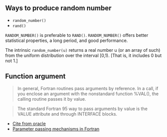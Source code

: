 ## Ways to produce random number
* `random_number()`
* `rand()`

`RANDOM_NUMBER()` is preferable to `RAND()`. `RANDOM_NUMBER()` offers better statistical properties, a long period, and good performance.

The intrinsic `random_number(u)` returns a real number u (or an array of such) from the uniform distribution over the interval [0,1). [That is, it includes 0 but not 1.]


## Function argument
> In general, Fortran routines pass arguments by reference. In a call, if you enclose an argument with the nonstandard function %VAL(), the calling routine passes it by value.

> The standard Fortran 95 way to pass arguments by value is the VALUE attribute and through INTERFACE blocks.

* [Cite from oracle](https://docs.oracle.com/cd/E19205-01/819-5262/auto42/index.html)
* [Parameter passing mechanisms in Fortran](http://www.mathcs.emory.edu/~cheung/Courses/561/Syllabus/5-Fortran/param-passing.html)
